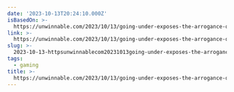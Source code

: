 ```yaml
---
date: '2023-10-13T20:24:10.000Z'
isBasedOn: >-
  https://unwinnable.com/2023/10/13/going-under-exposes-the-arrogance-of-startups/
link: >-
  https://unwinnable.com/2023/10/13/going-under-exposes-the-arrogance-of-startups/
slug: >-
  2023-10-13-httpsunwinnablecom20231013going-under-exposes-the-arrogance-of-startups
tags:
  - gaming
title: >-
  https://unwinnable.com/2023/10/13/going-under-exposes-the-arrogance-of-startups/
---
```


